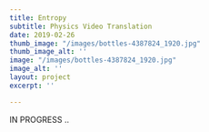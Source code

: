 ```yaml
---
title: Entropy
subtitle: Physics Video Translation
date: 2019-02-26
thumb_image: "/images/bottles-4387824_1920.jpg"
thumb_image_alt: ''
image: "/images/bottles-4387824_1920.jpg"
image_alt: ''
layout: project
excerpt: ''

---
```

IN PROGRESS ..
